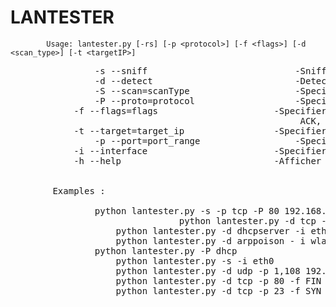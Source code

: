

   <h1>LANTESTER</h1>
           
	   		Usage: lantester.py [-rs] [-p <protocol>] [-f <flags>] [-d <scan_type>] [-t <targetIP>]
   <pre>
                -s --sniff                            -Sniffer la communication tcp d'une cible .
            	-d --detect                           -Detecter une attaque arp poisoning ou un serveur DHCP malveillant.
                -S --scan=scanType                    -Specifier le type de scan : tcp, udp, icmp-echo.
                -P --proto=protocol                   -Specifier le protocol a tester: dhcp , dns, arp.  
	        -f --flags=flags                      -Specifier le type de scan si le scan est sur TCP: SYN, FIN,    
                                                       ACK, NULL, XMAS.
	        -t --target=target_ip                 -Specifier une cible pour le scan.
                -p --port=port_range                  -Specifier une plage de ports a scanner.
	        -i --interface                        -Specifier l'interface pour la detection 
	       	-h --help                             -Afficher ce menu d'usage.
      
	  
	    Examples :
		
				python lantester.py -s -p tcp -P 80 192.168.1.100
                    	    	python lantester.py -d tcp -f SYN 192.168.1.10
			    	python lantester.py -d dhcpserver -i eth0
			    	python lantester.py -d arppoison - i wlan0 -t 192.168.1.0/24
			   	python lantester.py -P dhcp 
			    	python lantester.py -s -i eth0
			    	python lantester.py -d udp -p 1,108 192.168.1.10  
			    	python lantester.py -d tcp -p 80 -f FIN 192.168.1.10/24
			    	python lantester.py -d tcp -p 23 -f SYN serv.domaine.com
          
          
	 
</pre>	  


